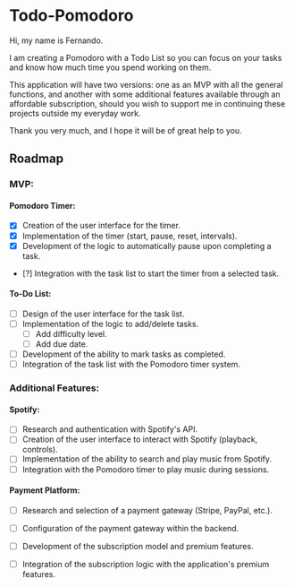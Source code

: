 # Todo-Pomodoro
Hi, my name is Fernando.

I am creating a Pomodoro with a Todo List so you can focus on your tasks and know how much time you spend working on them.

This application will have two versions: one as an MVP with all the general functions, and another with some additional features available through an affordable subscription, should you wish to support me in continuing these projects outside my everyday work.

Thank you very much, and I hope it will be of great help to you.

## Roadmap

### MVP:

#### **Pomodoro Timer:**

- [x] Creation of the user interface for the timer.
- [x] Implementation of the timer (start, pause, reset, intervals).
- [x] Development of the logic to automatically pause upon completing a task.
- [?] Integration with the task list to start the timer from a selected task.

#### **To-Do List:**

- [ ] Design of the user interface for the task list.
- [ ] Implementation of the logic to add/delete tasks.
  - [ ] Add difficulty level.
  - [ ] Add due date.
- [ ] Development of the ability to mark tasks as completed.
- [ ] Integration of the task list with the Pomodoro timer system.

### Additional Features:

#### **Spotify:**

- [ ] Research and authentication with Spotify's API.
- [ ] Creation of the user interface to interact with Spotify (playback, controls).
- [ ] Implementation of the ability to search and play music from Spotify.
- [ ] Integration with the Pomodoro timer to play music during sessions.

#### **Payment Platform:**

- [ ] Research and selection of a payment gateway (Stripe, PayPal, etc.).
- [ ] Configuration of the payment gateway within the backend.
- [ ] Development of the subscription model and premium features.
- [ ] Integration of the subscription logic with the application's premium features.


